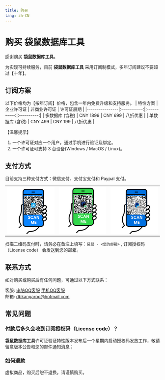 ```yaml
---
title: 购买
lang: zh-CN
---
```


# 购买 袋鼠数据库工具
感谢购买 **袋鼠数据库工具**。

为实现可持续服务，目前 **袋鼠数据库工具** 采用订阅制模式，多年订阅建议不要超过【十年】。

## 订阅方案
以下价格均为【按年订阅】价格，包含一年内免费升级和支持服务。
| 特性方案        | 企业许可证   | 非商业许可证 | 许可证展期  | 
|----------------|:-----------:|:-----------:|:----------:|
| 多数据库 (含税) | CNY 1899    | CNY 699     | 八折优惠    |
| 单数据库 (含税) | CNY 499     | CNY 199     | 八折优惠    |

【温馨提示】
1. 一个许可证对应一个用户，通过手机进行验证及绑定。
2. 一个许可证可支持 3 台设备(Windows / MacOS / Linux)。

## 支付方式
目前支持三种支付方式：微信支付、支付宝支付和 Paypal 支付。
<table>
  <tr>
    <td><img src="/images/alipay.png" alt="支付宝 二维码"/></td>
    <td><img src="/images/tenpay.png" alt="微信支付 二维码"/></td>
    <td><img src="/images/paypal.png" alt="Paypal 二维码"/></td>
  </tr>
</table>


扫描二维码支付时，请务必在备注上填写：`袋鼠 - <您的邮箱>` , 订阅授权码（License code） 会发送到您的邮箱。


## 联系方式
如对购买或购买后有任何问题，可通过以下方式联系：

客服: [电脑QQ客服](http://wpa.qq.com/msgrd?v=3&uin=292422734&site=qq&menu=yes) 
[手机QQ客服](mqqwpa://im/chat?chat_type=wpa&uin=292422734&version=1&src_type=web&web_src=datatable.online)<br/>
邮箱: dbkangaroo@hotmail.com


## 常见问题
### 付款后多久会收到订阅授权码（License code）？
**袋鼠数据库工具**许可证验证特性版本发布后一个星期内启动授权码发放工作，敬请留意版本公告和您的邮件通知消息；

### 如何退款
虚拟商品，购买后恕不退换。请谨慎购买。
